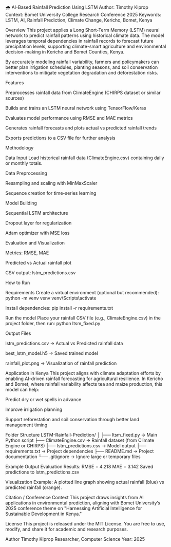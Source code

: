 

🌧️ AI-Based Rainfall Prediction Using LSTM
Author: Timothy Kiprop
Context: Bomet University College Research Conference 2025
Keywords: LSTM, AI, Rainfall Prediction, Climate Change, Kericho, Bomet, Kenya

Overview
This project applies a Long Short-Term Memory (LSTM) neural network to predict rainfall patterns using historical climate data.
The model leverages temporal dependencies in rainfall records to forecast future precipitation levels, supporting climate-smart agriculture and environmental decision-making in Kericho and Bomet Counties, Kenya.

By accurately modeling rainfall variability, farmers and policymakers can better plan irrigation schedules, planting seasons, and soil conservation interventions to mitigate vegetation degradation and deforestation risks.

Features

Preprocesses rainfall data from ClimateEngine (CHIRPS dataset or similar sources)

Builds and trains an LSTM neural network using TensorFlow/Keras

Evaluates model performance using RMSE and MAE metrics

Generates rainfall forecasts and plots actual vs predicted rainfall trends

Exports predictions to a CSV file for further analysis

Methodology

Data Input
Load historical rainfall data (ClimateEngine.csv) containing daily or monthly totals.

Data Preprocessing

Resampling and scaling with MinMaxScaler

Sequence creation for time-series learning

Model Building

Sequential LSTM architecture

Dropout layer for regularization

Adam optimizer with MSE loss

Evaluation and Visualization

Metrics: RMSE, MAE

Predicted vs Actual rainfall plot

CSV output: lstm_predictions.csv

How to Run

Requirements
Create a virtual environment (optional but recommended):
python -m venv venv
venv\Scripts\activate

Install dependencies:
pip install -r requirements.txt

Run the model
Place your rainfall CSV file (e.g., ClimateEngine.csv) in the project folder, then run:
python ltsm_fixed.py

Output Files

lstm_predictions.csv → Actual vs Predicted rainfall data

best_lstm_model.h5 → Saved trained model

rainfall_plot.png → Visualization of rainfall prediction

Application in Kenya
This project aligns with climate adaptation efforts by enabling AI-driven rainfall forecasting for agricultural resilience.
In Kericho and Bomet, where rainfall variability affects tea and maize production, this model can help:

Predict dry or wet spells in advance

Improve irrigation planning

Support reforestation and soil conservation through better land management timing

Folder Structure
LSTM-Rainfall-Prediction/
│
├── ltsm_fixed.py → Main Python script
├── ClimateEngine.csv → Rainfall dataset (from Climate Engine or CHIRPS)
├── lstm_predictions.csv → Model output
├── requirements.txt → Project dependencies
├── README.md → Project documentation
└── .gitignore → Ignore large or temporary files

Example Output
Evaluation Results:
RMSE = 4.218
MAE = 3.142
Saved predictions to lstm_predictions.csv

Visualization Example:
A plotted line graph showing actual rainfall (blue) vs predicted rainfall (orange).

Citation / Conference Context
This project draws insights from AI applications in environmental prediction, aligning with Bomet University’s 2025 conference theme on "Harnessing Artificial Intelligence for Sustainable Development in Kenya."

License
This project is released under the MIT License.
You are free to use, modify, and share it for academic and research purposes.

Author
Timothy Kiprop
Researcher, Computer Science
Year: 2025


